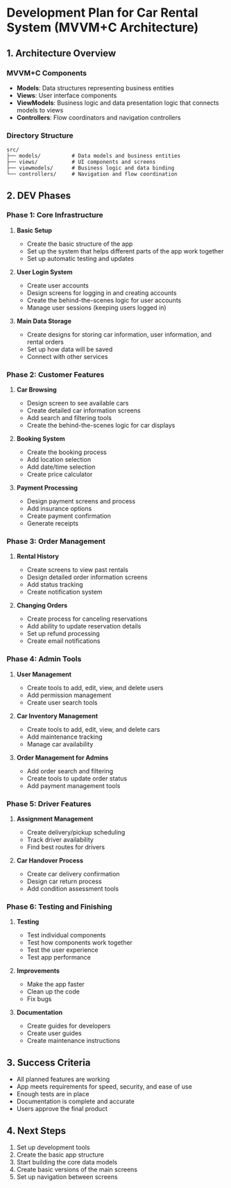 # Development Plan for Car Rental System (MVVM+C Architecture)

## 1. Architecture Overview

### MVVM+C Components

- **Models**: Data structures representing business entities
- **Views**: User interface components
- **ViewModels**: Business logic and data presentation logic that connects models to views
- **Controllers**: Flow coordinators and navigation controllers

### Directory Structure

```
src/
├── models/          # Data models and business entities
├── views/           # UI components and screens
├── viewmodels/      # Business logic and data binding
└── controllers/     # Navigation and flow coordination
```

## 2. DEV Phases

### Phase 1: Core Infrastructure 

1. **Basic Setup**
   - Create the basic structure of the app
   - Set up the system that helps different parts of the app work together
   - Set up automatic testing and updates

2. **User Login System**
   - Create user accounts
   - Design screens for logging in and creating accounts
   - Create the behind-the-scenes logic for user accounts
   - Manage user sessions (keeping users logged in)

3. **Main Data Storage**
   - Create designs for storing car information, user information, and rental orders
   - Set up how data will be saved
   - Connect with other services

### Phase 2: Customer Features 

1. **Car Browsing**
   - Design screen to see available cars
   - Create detailed car information screens
   - Add search and filtering tools
   - Create the behind-the-scenes logic for car displays

2. **Booking System**
   - Create the booking process
   - Add location selection
   - Add date/time selection
   - Create price calculator

3. **Payment Processing**
   - Design payment screens and process
   - Add insurance options
   - Create payment confirmation
   - Generate receipts

### Phase 3: Order Management

1. **Rental History**
   - Create screens to view past rentals
   - Design detailed order information screens
   - Add status tracking
   - Create notification system

2. **Changing Orders**
   - Create process for canceling reservations
   - Add ability to update reservation details
   - Set up refund processing
   - Create email notifications

### Phase 4: Admin Tools 

1. **User Management**
   - Create tools to add, edit, view, and delete users
   - Add permission management
   - Create user search tools

2. **Car Inventory Management**
   - Create tools to add, edit, view, and delete cars
   - Add maintenance tracking
   - Manage car availability

3. **Order Management for Admins**
   - Add order search and filtering
   - Create tools to update order status
   - Add payment management tools

### Phase 5: Driver Features 

1. **Assignment Management**
   - Create delivery/pickup scheduling
   - Track driver availability
   - Find best routes for drivers

2. **Car Handover Process**
   - Create car delivery confirmation
   - Design car return process
   - Add condition assessment tools

### Phase 6: Testing and Finishing 

1. **Testing**
   - Test individual components
   - Test how components work together
   - Test the user experience
   - Test app performance

2. **Improvements**
   - Make the app faster
   - Clean up the code
   - Fix bugs

3. **Documentation**
   - Create guides for developers
   - Create user guides
   - Create maintenance instructions

## 3. Success Criteria

- All planned features are working
- App meets requirements for speed, security, and ease of use
- Enough tests are in place
- Documentation is complete and accurate
- Users approve the final product

## 4. Next Steps

1. Set up development tools
2. Create the basic app structure
3. Start building the core data models
4. Create basic versions of the main screens
5. Set up navigation between screens 